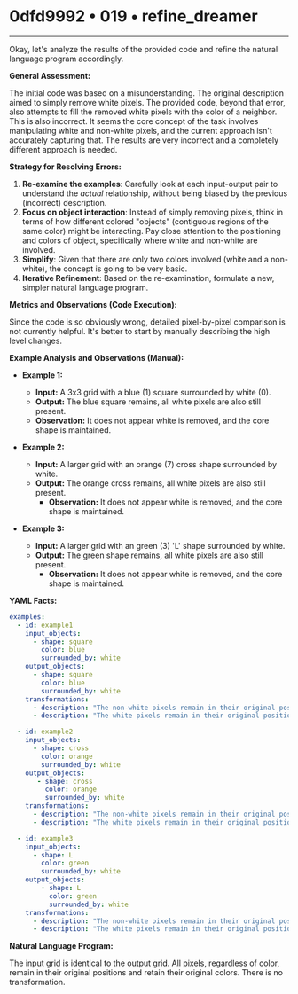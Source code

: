 # 0dfd9992 • 019 • refine_dreamer

---
Okay, let's analyze the results of the provided code and refine the natural language program accordingly.

**General Assessment:**

The initial code was based on a misunderstanding. The original description aimed to simply remove white pixels. The provided code, beyond that error, also attempts to fill the removed white pixels with the color of a neighbor. This is also incorrect. It seems the core concept of the task involves manipulating white and non-white pixels, and the current approach isn't accurately capturing that. The results are very incorrect and a completely different approach is needed.

**Strategy for Resolving Errors:**

1.  **Re-examine the examples**: Carefully look at each input-output pair to understand the *actual* relationship, without being biased by the previous (incorrect) description.
2.  **Focus on object interaction**: Instead of simply removing pixels, think in terms of how different colored "objects" (contiguous regions of the same color) might be interacting. Pay close attention to the positioning and colors of object, specifically where white and non-white are involved.
3. **Simplify**: Given that there are only two colors involved (white and a non-white), the concept is going to be very basic.
4.  **Iterative Refinement**: Based on the re-examination, formulate a new, simpler natural language program.

**Metrics and Observations (Code Execution):**

Since the code is so obviously wrong, detailed pixel-by-pixel comparison is not currently helpful. It's better to start by manually describing the high level changes.

**Example Analysis and Observations (Manual):**

*   **Example 1:**
    *   **Input:** A 3x3 grid with a blue (1) square surrounded by white (0).
    *   **Output:** The blue square remains, all white pixels are also still present.
    * **Observation:** It does not appear white is removed, and the core shape is maintained.

*   **Example 2:**
    *   **Input:** A larger grid with an orange (7) cross shape surrounded by white.
    *   **Output:** The orange cross remains, all white pixels are also still present.
        * **Observation:** It does not appear white is removed, and the core shape is maintained.

*   **Example 3:**
    *   **Input:** A larger grid with an green (3) 'L' shape surrounded by white.
    *   **Output:** The green shape remains, all white pixels are also still present.
        * **Observation:** It does not appear white is removed, and the core shape is maintained.

**YAML Facts:**

```yaml
examples:
  - id: example1
    input_objects:
      - shape: square
        color: blue
        surrounded_by: white
    output_objects:
      - shape: square
        color: blue
        surrounded_by: white
    transformations:
      - description: "The non-white pixels remain in their original position."
      - description: "The white pixels remain in their original position."

  - id: example2
    input_objects:
      - shape: cross
        color: orange
        surrounded_by: white
    output_objects:
       - shape: cross
         color: orange
         surrounded_by: white
    transformations:
      - description: "The non-white pixels remain in their original position."
      - description: "The white pixels remain in their original position."

  - id: example3
    input_objects:
      - shape: L
        color: green
        surrounded_by: white
    output_objects:
        - shape: L
          color: green
          surrounded_by: white
    transformations:
      - description: "The non-white pixels remain in their original position."
      - description: "The white pixels remain in their original position."
```

**Natural Language Program:**

The input grid is identical to the output grid. All pixels, regardless of color, remain in their original positions and retain their original colors. There is no transformation.

